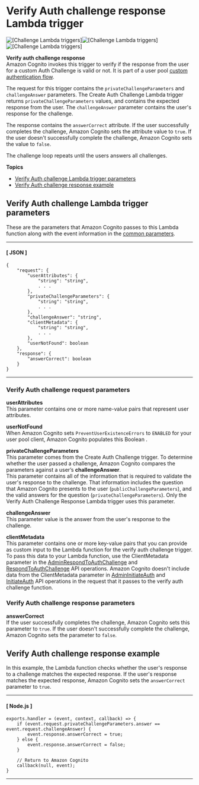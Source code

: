 # Verify Auth challenge response Lambda trigger<a name="user-pool-lambda-verify-auth-challenge-response"></a>

![\[Challenge Lambda triggers\]](http://docs.aws.amazon.com/cognito/latest/developerguide/)![\[Challenge Lambda triggers\]](http://docs.aws.amazon.com/cognito/latest/developerguide/)![\[Challenge Lambda triggers\]](http://docs.aws.amazon.com/cognito/latest/developerguide/)

**Verify auth challenge response**  
Amazon Cognito invokes this trigger to verify if the response from the user for a custom Auth Challenge is valid or not\. It is part of a user pool [custom authentication flow](https://docs.aws.amazon.com/cognito/latest/developerguide/amazon-cognito-user-pools-authentication-flow.html#amazon-cognito-user-pools-custom-authentication-flow)\.

The request for this trigger contains the `privateChallengeParameters` and `challengeAnswer` parameters\. The Create Auth Challenge Lambda trigger returns `privateChallengeParameters` values, and contains the expected response from the user\. The `challengeAnswer` parameter contains the user's response for the challenge\.

The response contains the `answerCorrect` attribute\. If the user successfully completes the challenge, Amazon Cognito sets the attribute value to `true`\. If the user doesn't successfully complete the challenge, Amazon Cognito sets the value to `false`\.

The challenge loop repeats until the users answers all challenges\.

**Topics**
+ [Verify Auth challenge Lambda trigger parameters](#cognito-user-pools-lambda-trigger-syntax-verify-auth-challenge)
+ [Verify Auth challenge response example](#aws-lambda-triggers-verify-auth-challenge-response-example)

## Verify Auth challenge Lambda trigger parameters<a name="cognito-user-pools-lambda-trigger-syntax-verify-auth-challenge"></a>

These are the parameters that Amazon Cognito passes to this Lambda function along with the event information in the [common parameters](https://docs.aws.amazon.com/cognito/latest/developerguide/cognito-user-identity-pools-working-with-aws-lambda-triggers.html#cognito-user-pools-lambda-trigger-syntax-shared)\.

------
#### [ JSON ]

```
{
    "request": {
        "userAttributes": {
            "string": "string",
            . . .
        },
        "privateChallengeParameters": {
            "string": "string",
            . . .
        },
        "challengeAnswer": "string",
        "clientMetadata": {
            "string": "string",
            . . .
        },
        "userNotFound": boolean
    },
    "response": {
        "answerCorrect": boolean
    }
}
```

------

### Verify Auth challenge request parameters<a name="cognito-user-pools-lambda-trigger-syntax-verify-auth-challenge-request"></a>

**userAttributes**  
This parameter contains one or more name\-value pairs that represent user attributes\.

**userNotFound**  
When Amazon Cognito sets `PreventUserExistenceErrors` to `ENABLED` for your user pool client, Amazon Cognito populates this Boolean \.

**privateChallengeParameters**  
This parameter comes from the Create Auth Challenge trigger\. To determine whether the user passed a challenge, Amazon Cognito compares the parameters against a user’s **challengeAnswer**\.  
This parameter contains all of the information that is required to validate the user's response to the challenge\. That information includes the question that Amazon Cognito presents to the user \(`publicChallengeParameters`\), and the valid answers for the question \(`privateChallengeParameters`\)\. Only the Verify Auth Challenge Response Lambda trigger uses this parameter\. 

**challengeAnswer**  
This parameter value is the answer from the user's response to the challenge\.

**clientMetadata**  
This parameter contains one or more key\-value pairs that you can provide as custom input to the Lambda function for the verify auth challenge trigger\. To pass this data to your Lambda function, use the ClientMetadata parameter in the [AdminRespondToAuthChallenge](https://docs.aws.amazon.com/cognito-user-identity-pools/latest/APIReference/API_AdminRespondToAuthChallenge.html) and [RespondToAuthChallenge](https://docs.aws.amazon.com/cognito-user-identity-pools/latest/APIReference/API_RespondToAuthChallenge.html) API operations\. Amazon Cognito doesn't include data from the ClientMetadata parameter in [AdminInitiateAuth](https://docs.aws.amazon.com/cognito-user-identity-pools/latest/APIReference/API_AdminInitiateAuth.html) and [InitiateAuth](https://docs.aws.amazon.com/cognito-user-identity-pools/latest/APIReference/API_InitiateAuth.html) API operations in the request that it passes to the verify auth challenge function\.

### Verify Auth challenge response parameters<a name="cognito-user-pools-lambda-trigger-syntax-verify-auth-challenge-response"></a>

**answerCorrect**  
If the user successfully completes the challenge, Amazon Cognito sets this parameter to `true`\. If the user doesn't successfully complete the challenge, Amazon Cognito sets the parameter to `false`\. 

## Verify Auth challenge response example<a name="aws-lambda-triggers-verify-auth-challenge-response-example"></a>

In this example, the Lambda function checks whether the user's response to a challenge matches the expected response\. If the user's response matches the expected response, Amazon Cognito sets the `answerCorrect` parameter to `true`\.

------
#### [ Node\.js ]

```
exports.handler = (event, context, callback) => {
    if (event.request.privateChallengeParameters.answer == event.request.challengeAnswer) {
        event.response.answerCorrect = true;
    } else {
        event.response.answerCorrect = false;
    }

    // Return to Amazon Cognito
    callback(null, event);
}
```

------